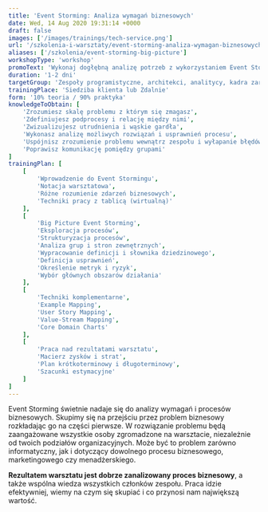 ```yaml
---
title: 'Event Storming: Analiza wymagań biznesowych'
date: Wed, 14 Aug 2020 19:31:14 +0000
draft: false
images: ['/images/trainings/tech-service.png']
url: '/szkolenia-i-warsztaty/event-storming-analiza-wymagan-biznesowych'
aliases: ['/szkolenia/event-storming-big-picture']
workshopType: 'workshop'
promoText: 'Wykonaj dogłębną analizę potrzeb z wykorzystaniem Event Stormingu.'
duration: '1-2 dni'
targetGroup: 'Zespoły programistyczne, architekci, analitycy, kadra zarządzająca'
trainingPlace: 'Siedziba klienta lub Zdalnie'
form: '10% teoria / 90% praktyka'
knowledgeToObtain: [
    'Zrozumiesz skalę problemu z którym się zmagasz', 
    'Zdefiniujesz podprocesy i relację między nimi', 
    'Zwizualizujesz utrudnienia i wąskie gardła', 
    'Wykonasz analizę możliwych rozwiązań i usprawnień procesu', 
    'Uspójnisz zrozumienie problemu wewnątrz zespołu i wyłapanie błędów', 
    'Poprawisz komunikację pomiędzy grupami'
]
trainingPlan: [
    [
        'Wprowadzenie do Event Stormingu',
        'Notacja warsztatowa',
        'Różne rozumienie zdarzeń biznesowych',
        'Techniki pracy z tablicą (wirtualną)'
    ],
    [
        'Big Picture Event Storming',
        'Eksploracja procesów', 
        'Strukturyzacja procesów', 
        'Analiza grup i stron zewnętrznych',
        'Wypracowanie definicji i słownika dziedzinowego',
        'Definicja usprawnień', 
        'Określenie metryk i ryzyk', 
        'Wybór głównych obszarów działania'
    ],
    [
        'Techniki komplementarne',
        'Example Mapping',
        'User Story Mapping',
        'Value-Stream Mapping',
        'Core Domain Charts'
    ],
    [
        'Praca nad rezultatami warsztatu',
        'Macierz zysków i strat',
        'Plan krótkoterminowy i długoterminowy',
        'Szacunki estymacyjne' 
    ]
]
---
```

Event Storming świetnie nadaje się do analizy wymagań i procesów biznesowych. Skupimy się na przejściu przez problem biznesowy rozkładając go na części pierwsze. W rozwiązanie problemu będą zaangażowane wszystkie osoby zgromadzone na warsztacie, niezależnie od twoich podziałów organizacyjnych. Może być to problem zarówno informatyczny, jak i dotyczący dowolnego procesu biznesowego, marketingowego czy menadżerskiego.

**Rezultatem warsztatu jest dobrze zanalizowany proces biznesowy**, a także wspólna wiedza wszystkich członków zespołu. Praca idzie efektywniej, wiemy na czym się skupiać i co przynosi nam największą wartość.